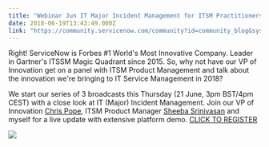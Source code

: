 ```yaml
---
title: "Webinar Jun IT Major Incident Management for ITSM Practitioners"
date: 2018-06-19T13:43:49.000Z
link: "https://community.servicenow.com/community?id=community_blog&sys_id=a7c51065dbf2d340b2102926ca9619a0"
---
```

<p><span id="ember21849" class="ember-view">Right! ServiceNow is Forbes #1 World&#39;s Most Innovative Company. Leader in Gartner&#39;s ITSSM Magic Quadrant since 2015. </span><span id="ember21849" class="ember-view">So, why not have our VP of Innovation get on a panel with ITSM Product Management and talk about the innovation we&#39;re bringing to IT Service Management in 2018?</span></p>
<p><span class="ember-view"><span id="ember21849" class="ember-view">We start our series of 3 broadcasts this Thursday (21 June, 3pm BST/4pm CEST) with a close look at IT (Major) Incident Management. Join our VP of Innovation <a href="community?id&#61;community_user_profile&amp;user&#61;a9f016a1db981fc09c9ffb651f961956" target="_blank" rel="nofollow">Chris Pope</a></span><span id="ember21857" class="ember-view">, ITSM Product Manager <a href="community?id&#61;community_user_profile&amp;user&#61;27d11a21dbd81fc09c9ffb651f961994" target="_blank" rel="nofollow">Sheeba Srinivasan</a></span><span id="ember21865" class="ember-view"> and myself for a live update with extensive platform demo. <a href="https://event.on24.com/wcc/r/1775398/4FDF72176F6DF1658A441A5A0AC783C0" target="_blank" rel="nofollow">CLICK TO REGISTER</a></span></span></p>
<p><span class="ember-view"><img style="max-width: 100%; max-height: 480px;" src="6ba510a5dbf2d340b2102926ca96193f.iix" /></span></p>